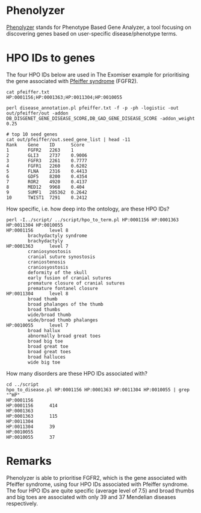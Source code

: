 Phenolyzer
==========

[Phenolyzer](http://phenolyzer.usc.edu/) stands for Phenotype Based Gene Analyzer, a tool focusing on discovering genes based on user-specific disease/phenotype terms.

# HPO IDs to genes

The four HPO IDs below are used in The Exomiser example for prioritising the gene associated with [Pfeiffer syndrome](https://en.wikipedia.org/wiki/Pfeiffer_syndrome) (FGFR2).

~~~~{.bash}
cat pfeiffer.txt 
HP:0001156;HP:0001363;HP:0011304;HP:0010055

perl disease_annotation.pl pfeiffer.txt -f -p -ph -logistic -out out/pfeiffer/out -addon DB_DISGENET_GENE_DISEASE_SCORE,DB_GAD_GENE_DISEASE_SCORE -addon_weight 0.25

# top 10 seed genes
cat out/pfeiffer/out.seed_gene_list | head -11
Rank    Gene    ID      Score
1       FGFR2   2263    1
2       GLI3    2737    0.9006
3       FGFR3   2261    0.7777
4       FGFR1   2260    0.6202
5       FLNA    2316    0.4413
6       GDF5    8200    0.4354
7       ROR2    4920    0.4137
8       MED12   9968    0.404
9       SUMF1   285362  0.2642
10      TWIST1  7291    0.2412
~~~~

How specific, i.e. how deep into the ontology, are these HPO IDs?

~~~~{.bash}
perl -I../script/ ../script/hpo_to_term.pl HP:0001156 HP:0001363 HP:0011304 HP:0010055
HP:0001156      level 8
        brachydactyly syndrome
        brachydactyly
HP:0001363      level 7
        craniosynostosis
        cranial suture synostosis
        craniostenosis
        craniosyostosis
        deformity of the skull
        early fusion of cranial sutures
        premature closure of cranial sutures
        premature fontanel closure
HP:0011304      level 8
        broad thumb
        broad phalanges of the thumb
        broad thumbs
        wide/broad thumb
        wide/broad thumb phalanges
HP:0010055      level 7
        broad hallux
        abnormally broad great toes
        broad big toe
        broad great toe
        broad great toes
        broad halluces
        wide big toe
~~~~

How many disorders are these HPO IDs associated with?

~~~~{.bash}
cd ../script
hpo_to_disease.pl HP:0001156 HP:0001363 HP:0011304 HP:0010055 | grep "^HP"
HP:0001156
HP:0001156      414
HP:0001363
HP:0001363      115
HP:0011304
HP:0011304      39
HP:0010055
HP:0010055      37
~~~~

# Remarks

Phenolyzer is able to prioritise FGFR2, which is the gene associated with Pfeiffer syndrome, using four HPO IDs associated with Pfeiffer syndrome. The four HPO IDs are quite specific (average level of 7.5) and broad thumbs and big toes are associated with only 39 and 37 Mendelian diseases respectively.

